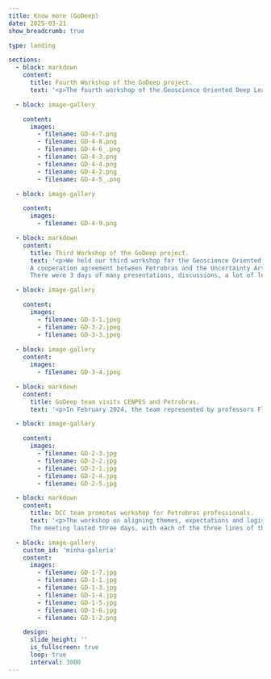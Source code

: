 ```yaml
---
title: Know more (GoDeep)
date: 2025-03-21
show_breadcrumb: true

type: landing

sections:
  - block: markdown
    content:
      title: Fourth Workshop of the GoDeep project.
      text: '<p>The fourth workshop of the Geoscience Oriented Deep Learning (GoDeep) project took place on March 19 and 20, 2025. The workshop is part of the cooperation agreement between DCC/UFMG and Petrobras, as part of the GoDeep - Geoscience Oriented Deep Learning project. During the two-day event, the results achieved so far were presented, in addition to knowledge exchange and discussions about the project.'

  - block: image-gallery

    content:
      images:
        - filename: GD-4-7.png
        - filename: GD-4-8.png
        - filename: GD-4-6_.png
        - filename: GD-4-3.png
        - filename: GD-4-4.png
        - filename: GD-4-2.png
        - filename: GD-4-5_.png

  - block: image-gallery

    content:
      images:
        - filename: GD-4-9.png

  - block: markdown
    content:
      title: Third Workshop of the GoDeep project.
      text: '<p>We held our third workshop for the Geoscience Oriented Deep Learning (GoDeep) project in August/24 for the delivery of Stage 4.
      A cooperation agreement between Petrobras and the Uncertainty Artificial Intelligence (LabUAI) laboratory - DCC/UFMG, which focuses on improving machine learning models applied to geological processing.
      There were 3 days of many presentations, discussions, a lot of learning and planning for the next 2 years of the project.'

  - block: image-gallery

    content:
      images:
        - filename: GD-3-1.jpeg
        - filename: GD-3-2.jpeg
        - filename: GD-3-3.jpeg
        
  - block: image-gallery
    content:
      images:
        - filename: GD-3-4.jpeg

  - block: markdown
    content:
      title: GoDeep team visits CENPES and Petrobras.
      text: '<p>In February 2024, the team represented by professors Flavio, Renato and Pedro (DCC), Alexei (PUC-MG) and Patrícia (GP GoDeep) were at Petrobras headquarters and at CENPES. During the three days they were there, the professors and students participated, remotely and in person, in meetings to discuss technical and managerial issues within the scope of the project, which aims to use AI techniques, in particular Deep Learning, to advance the interpretation of data of interest to Petrobras.'

  - block: image-gallery

    content:
      images:
        - filename: GD-2-3.jpg
        - filename: GD-2-2.jpg
        - filename: GD-2-1.jpg
        - filename: GD-2-4.jpg
        - filename: GD-2-5.jpg

  - block: markdown
    content:
      title: DCC team promotes workshop for Petrobras professionals.
      text: '<p>The workshop on aligning themes, expectations and logistics of the Geoscience Oriented Deep Learning (GoDeep) project ended this Thursday (08/10/23). The project, in partnership with Petrobras, seeks to improve deep learning models to solve problems in the geosciences. From a computational point of view, the project focuses on the application of machine learning models to complex data such as images and time series. For the geosciences, such models are useful in oil exploration using seismic images, facile images and well mining data.
      The meeting lasted three days, with each of the three lines of the project talking about: (1) results achieved so far; (2) current research fronts; (3) expectations of DCC/UFMG; (4) expectations of Petrobras. On the second day, discussion groups were held based on items (3) and (4) above, with one group per line, each group in a room. The working groups then discussed the alignment between DCC/UFMG and Petrobras in the short and medium term. Finally, on the third day, logistical issues were discussed.'

  - block: image-gallery
    custom_id: 'minha-galeria'
    content:
      images:
        - filename: GD-1-7.jpg
        - filename: GD-1-1.jpg
        - filename: GD-1-3.jpg
        - filename: GD-1-4.jpg
        - filename: GD-1-5.jpg
        - filename: GD-1-6.jpg
        - filename: GD-1-2.png

    design:
      slide_height: ''
      is_fullscreen: true
      loop: true
      interval: 3000
---
```

